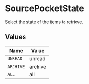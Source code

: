 # SourcePocketState

Select the state of the items to retrieve.


## Values

| Name      | Value     |
| --------- | --------- |
| `UNREAD`  | unread    |
| `ARCHIVE` | archive   |
| `ALL`     | all       |